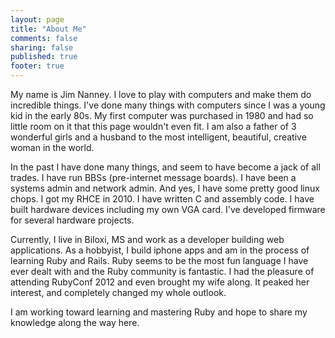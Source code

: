 ```yaml
---
layout: page
title: "About Me"
comments: false
sharing: false
published: true
footer: true
---
```

My name is Jim Nanney.  I love to play with computers and make them do incredible things.  I've done many things with computers since I was a young kid in the early 80s.  My first computer was purchased in 1980 and had so little room on it that this page wouldn't even fit. I am also a father of 3 wonderful girls and a husband to the most intelligent, beautiful, creative woman in the world.

In the past I have done many things, and seem to have become a jack of all trades. I have run BBSs (pre-internet message boards).  I have been a systems admin and network admin. And yes, I have some pretty good linux chops.  I got my RHCE in 2010.  I have written C and assembly code.  I have built hardware devices including my own VGA card. I've developed firmware for several hardware projects.

Currently, I live in Biloxi, MS and work as a developer building web applications.  As a hobbyist, I build iphone apps and am in the process of learning Ruby and Rails.  Ruby seems to be the most fun language I have ever dealt with and the Ruby community is fantastic.  I had the pleasure of attending RubyConf 2012 and even brought my wife along.  It peaked her interest, and completely changed my whole outlook.

I am working toward learning and mastering Ruby and hope to share my knowledge along the way here.
